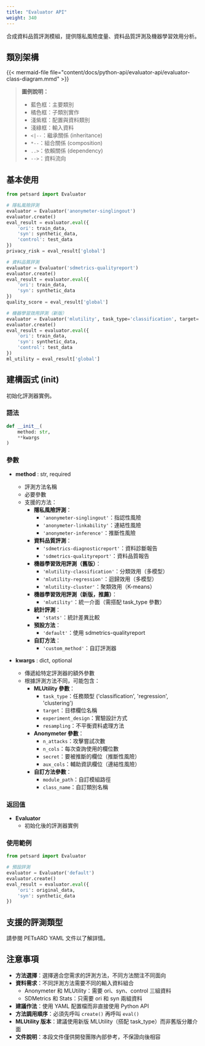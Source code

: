 ```yaml
---
title: "Evaluator API"
weight: 340
---
```


合成資料品質評測模組，提供隱私風險度量、資料品質評測及機器學習效用分析。

## 類別架構

{{< mermaid-file file="content/docs/python-api/evaluator-api/evaluator-class-diagram.mmd" >}}

> **圖例說明：**
> - 藍色框：主要類別
> - 橘色框：子類別實作
> - 淺紫框：配置與資料類別
> - 淺綠框：輸入資料
> - `<|--`：繼承關係 (inheritance)
> - `*--`：組合關係 (composition)
> - `..>`：依賴關係 (dependency)
> - `-->`：資料流向

## 基本使用

```python
from petsard import Evaluator

# 隱私風險評測
evaluator = Evaluator('anonymeter-singlingout')
evaluator.create()
eval_result = evaluator.eval({
    'ori': train_data,
    'syn': synthetic_data,
    'control': test_data
})
privacy_risk = eval_result['global']

# 資料品質評測
evaluator = Evaluator('sdmetrics-qualityreport')
evaluator.create()
eval_result = evaluator.eval({
    'ori': train_data,
    'syn': synthetic_data
})
quality_score = eval_result['global']

# 機器學習效用評測（新版）
evaluator = Evaluator('mlutility', task_type='classification', target='income')
evaluator.create()
eval_result = evaluator.eval({
    'ori': train_data,
    'syn': synthetic_data,
    'control': test_data
})
ml_utility = eval_result['global']
```

## 建構函式 (__init__)

初始化評測器實例。

### 語法

```python
def __init__(
    method: str,
    **kwargs
)
```

### 參數

- **method** : str, required
    - 評測方法名稱
    - 必要參數
    - 支援的方法：
        - **隱私風險評測**：
            - `'anonymeter-singlingout'`：指認性風險
            - `'anonymeter-linkability'`：連結性風險
            - `'anonymeter-inference'`：推斷性風險
        - **資料品質評測**：
            - `'sdmetrics-diagnosticreport'`：資料診斷報告
            - `'sdmetrics-qualityreport'`：資料品質報告
        - **機器學習效用評測（舊版）**：
            - `'mlutility-classification'`：分類效用（多模型）
            - `'mlutility-regression'`：迴歸效用（多模型）
            - `'mlutility-cluster'`：聚類效用（K-means）
        - **機器學習效用評測（新版，推薦）**：
            - `'mlutility'`：統一介面（需搭配 task_type 參數）
        - **統計評測**：
            - `'stats'`：統計差異比較
        - **預設方法**：
            - `'default'`：使用 sdmetrics-qualityreport
        - **自訂方法**：
            - `'custom_method'`：自訂評測器

- **kwargs** : dict, optional
    - 傳遞給特定評測器的額外參數
    - 根據評測方法不同，可能包含：
        - **MLUtility 參數**：
            - `task_type`：任務類型 ('classification', 'regression', 'clustering')
            - `target`：目標欄位名稱
            - `experiment_design`：實驗設計方式
            - `resampling`：不平衡資料處理方法
        - **Anonymeter 參數**：
            - `n_attacks`：攻擊嘗試次數
            - `n_cols`：每次查詢使用的欄位數
            - `secret`：要被推斷的欄位（推斷性風險）
            - `aux_cols`：輔助資訊欄位（連結性風險）
        - **自訂方法參數**：
            - `module_path`：自訂模組路徑
            - `class_name`：自訂類別名稱

### 返回值

- **Evaluator**
    - 初始化後的評測器實例

### 使用範例

```python
from petsard import Evaluator

# 預設評測
evaluator = Evaluator('default')
evaluator.create()
eval_result = evaluator.eval({
    'ori': original_data,
    'syn': synthetic_data
})
```

## 支援的評測類型

請參閱 PETsARD YAML 文件以了解詳情。

## 注意事項

- **方法選擇**：選擇適合您需求的評測方法，不同方法關注不同面向
- **資料需求**：不同評測方法需要不同的輸入資料組合
    - Anonymeter 和 MLUtility：需要 ori、syn、control 三組資料
    - SDMetrics 和 Stats：只需要 ori 和 syn 兩組資料
- **建議作法**：使用 YAML 配置檔而非直接使用 Python API
- **方法調用順序**：必須先呼叫 `create()` 再呼叫 `eval()`
- **MLUtility 版本**：建議使用新版 MLUtility（搭配 task_type）而非舊版分離介面
- **文件說明**：本段文件僅供開發團隊內部參考，不保證向後相容